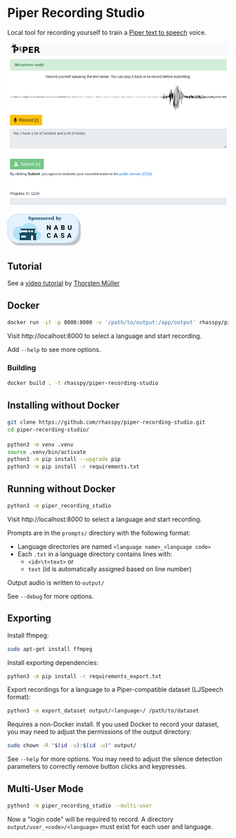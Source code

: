 # Piper Recording Studio

Local tool for recording yourself to train a [Piper text to speech](https://github.com/rhasspy/piper) voice.

![Screen shot](etc/screenshot.jpg)

[![Sponsored by Nabu Casa](etc/nabu_casa_sponsored.png)](https://nabucasa.com)


## Tutorial

See a [video tutorial](https://www.youtube.com/watch?v=Z1pptxLT_3I) by [Thorsten Müller](https://www.thorsten-voice.de/)


## Docker

``` sh
docker run -it -p 8000:8000 -v '/path/to/output:/app/output' rhasspy/piper-recording-studio
```

Visit http://localhost:8000 to select a language and start recording.

Add `--help` to see more options.


### Building

``` sh
docker build . -t rhasspy/piper-recording-studio
```


## Installing without Docker

``` sh
git clone https://github.com/rhasspy/piper-recording-studio.git
cd piper-recording-studio/

python3 -m venv .venv
source .venv/bin/activate
python3 -m pip install --upgrade pip
python3 -m pip install -r requirements.txt
```


## Running without Docker

``` sh
python3 -m piper_recording_studio
```

Visit http://localhost:8000 to select a language and start recording.

Prompts are in the `prompts/` directory with the following format:

* Language directories are named `<language name>_<language code>`
* Each `.txt` in a language directory contains lines with:
    * `<id>\t<text>` or
    * `text` (id is automatically assigned based on line number)

Output audio is written to `output/`

See `--debug` for more options.


## Exporting

Install ffmpeg:

``` sh
sudo apt-get install ffmpeg
```

Install exporting dependencies:

``` sh
python3 -m pip install -r requirements_export.txt
```

Export recordings for a language to a Piper-compatible dataset (LJSpeech format):

``` sh
python3 -m export_dataset output/<language>/ /path/to/dataset
```

Requires a non-Docker install. If you used Docker to record your dataset, you may need to adjust the permissions of the output directory:

``` sh
sudo chown -R "$(id -u):$(id -u)" output/
```

See `--help` for more options. You may need to adjust the silence detection parameters to correctly remove button clicks and keypresses.


## Multi-User Mode

``` sh
python3 -m piper_recording_studio --multi-user
```

Now a "login code" will be required to record. A directory `output/user_<code>/<language>` must exist for each user and language.
